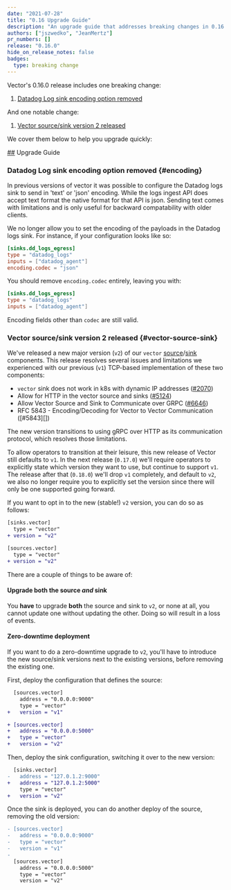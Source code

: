 ```yaml
---
date: "2021-07-28"
title: "0.16 Upgrade Guide"
description: "An upgrade guide that addresses breaking changes in 0.16.0"
authors: ["jszwedko", "JeanMertz"]
pr_numbers: []
release: "0.16.0"
hide_on_release_notes: false
badges:
  type: breaking change
---
```


Vector's 0.16.0 release includes one breaking change:

1. [Datadog Log sink encoding option removed](#encoding)

And one notable change:

1. [Vector source/sink version 2 released](#vector-source-sink)

We cover them below to help you upgrade quickly:

[##](##) Upgrade Guide

### Datadog Log sink encoding option removed {#encoding}

In previous versions of vector it was possible to configure the Datadog logs
sink to send in 'text' or 'json' encoding. While the logs ingest API does accept
text format the native format for that API is json. Sending text comes with
limitations and is only useful for backward compatability with older clients.

We no longer allow you to set the encoding of the payloads in the Datadog logs
sink. For instance, if your configuration looks like so:

```toml
[sinks.dd_logs_egress]
type = "datadog_logs"
inputs = ["datadog_agent"]
encoding.codec = "json"
```

You should remove `encoding.codec` entirely, leaving you with:

```toml
[sinks.dd_logs_egress]
type = "datadog_logs"
inputs = ["datadog_agent"]
```

Encoding fields other than `codec` are still valid.

### Vector source/sink version 2 released {#vector-source-sink}

We've released a new major version (`v2`) of our `vector` [source][]/[sink][]
components. This release resolves several issues and limitations we experienced
with our previous (`v1`) TCP-based implementation of these two components:

- `vector` sink does not work in k8s with dynamic IP addresses ([#2070][])
- Allow for HTTP in the vector source and sinks ([#5124][])
- Allow Vector Source and Sink to Communicate over GRPC ([#6646][])
- RFC 5843 - Encoding/Decoding for Vector to Vector Communication ([#5843][])

The new version transitions to using gRPC over HTTP as its communication
protocol, which resolves those limitations.

To allow operators to transition at their leisure, this new release of Vector
still defaults to `v1`. In the next release (`0.17.0`) we'll require operators
to explicitly state which version they want to use, but continue to support
`v1`. The release after that (`0.18.0`) we'll drop `v1` completely, and default
to `v2`, we also no longer require you to explicitly set the version since there
will only be one supported going forward.

If you want to opt in to the new (stable!) `v2` version, you can do so as
follows:

```diff
[sinks.vector]
  type = "vector"
+ version = "v2"

[sources.vector]
  type = "vector"
+ version = "v2"
```

There are a couple of things to be aware of:

#### Upgrade both the source _and_ sink

You **have** to upgrade **both** the source and sink to `v2`, or none at all,
you cannot update one without updating the other. Doing so will result in a loss
of events.

#### Zero-downtime deployment

If you want to do a zero-downtime upgrade to `v2`, you'll have to introduce the
new source/sink versions next to the existing versions, before removing the
existing one.

First, deploy the configuration that defines the source:

```diff
  [sources.vector]
    address = "0.0.0.0:9000"
    type = "vector"
+   version = "v1"

+ [sources.vector]
+   address = "0.0.0.0:5000"
+   type = "vector"
+   version = "v2"
```

Then, deploy the sink configuration, switching it over to the new version:

```diff
  [sinks.vector]
-   address = "127.0.1.2:9000"
+   address = "127.0.1.2:5000"
    type = "vector"
+   version = "v2"
```

Once the sink is deployed, you can do another deploy of the source, removing the
old version:

```diff
- [sources.vector]
-   address = "0.0.0.0:9000"
-   type = "vector"
-   version = "v1"
-
  [sources.vector]
    address = "0.0.0.0:5000"
    type = "vector"
    version = "v2"
```

[source]: https://vector.dev/docs/reference/configuration/sources/vector/
[sink]: https://vector.dev/docs/reference/configuration/sinks/vector/
[#2070]: https://github.com/timberio/vector/issues/2070
[#5124]: https://github.com/timberio/vector/issues/5124
[#6646]: https://github.com/timberio/vector/issues/6646
[#6032]: https://github.com/timberio/vector/pull/6032

